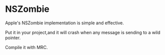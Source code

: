 # NSZombie


Apple's NSZombie implementation is simple and effective.

Put it in your project,and it will crash when any message is sending to a wild pointer.


Compile it with MRC.